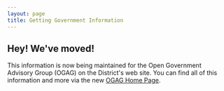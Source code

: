 ```yaml
---
layout: page
title: Getting Government Information
---
```


## Hey! We've moved!

This information is now being maintained for the Open Government Advisory Group (OGAG) on the District's web site. You can find all of this information and more via the new [OGAG Home Page](http://ogag.dc.gov/). 


